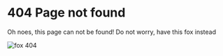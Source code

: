 # 404 Page not found

Oh noes, this page can not be found! Do not worry, have this fox instead 

![fox 404](https://swancup.files.wordpress.com/2015/05/a-cute-fox.jpg)